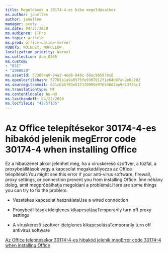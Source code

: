 ```yaml
---
title: Megoldások a 30174-4-es hiba megoldásaihoz
ms.author: janellem
author: janellem
manager: scotv
ms.date: 04/21/2020
ms.audience: ITPro
ms.topic: article
ms.prod: office-online-server
ROBOTS: NOINDEX, NOFOLLOW
localization_priority: Normal
ms.collection: Adm_O365
ms.custom:
- "831"
- "2000020"
ms.assetid: 523894a9-94a2-4ed8-848c-58ac9b597bc8
ms.openlocfilehash: 57701b1a9a8575fe9307912f1e64b07ab2e6a282
ms.sourcegitcommit: 631cbb5f03e5371f0995e976536d24e9d13746c3
ms.translationtype: MT
ms.contentlocale: hu-HU
ms.lasthandoff: 04/22/2020
ms.locfileid: "43757135"
---
```

# <a name="error-code-30174-4-when-installing-office"></a><span data-ttu-id="c32f0-102">Az Office telepítésekor 30174-4-es hibakód jelenik meg</span><span class="sxs-lookup"><span data-stu-id="c32f0-102">Error code 30174-4 when installing Office</span></span>

<span data-ttu-id="c32f0-103">Ez a hibaüzenet akkor jelenhet meg, ha a víruskereső szoftver, a tűzfal, a proxybeállítások vagy a kapcsolat megakadályozza az Office telepítését.</span><span class="sxs-lookup"><span data-stu-id="c32f0-103">You might see this error if your anti-virus software, firewall, proxy settings, or connection prevent you from installing Office.</span></span> <span data-ttu-id="c32f0-104">Íme néhány dolog, amit megpróbálhatja megoldani a problémát.</span><span class="sxs-lookup"><span data-stu-id="c32f0-104">Here are some things you can try to fix the problem.</span></span>
  
- <span data-ttu-id="c32f0-105">Vezetékes kapcsolat használata</span><span class="sxs-lookup"><span data-stu-id="c32f0-105">Use a wired connection</span></span>

- <span data-ttu-id="c32f0-106">Proxybeállítások ideiglenes kikapcsolása</span><span class="sxs-lookup"><span data-stu-id="c32f0-106">Temporarily turn off proxy settings</span></span>

- <span data-ttu-id="c32f0-107">A víruskereső szoftver ideiglenes kikapcsolása</span><span class="sxs-lookup"><span data-stu-id="c32f0-107">Temporarily turn off antivirus software</span></span>

[<span data-ttu-id="c32f0-108">Az Office telepítésekor 30174-4-es hibakód jelenik meg</span><span class="sxs-lookup"><span data-stu-id="c32f0-108">Error code 30174-4 when installing Office</span></span>](https://support.office.com/article/5d5551db-266f-47b3-93fc-d51c2e8f4c0b?wt.mc_id=Alchemy_ClientDIA)
  